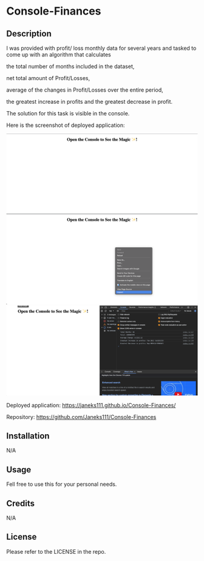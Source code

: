# Console-Finances

## Description

I was provided with profit/ loss monthly data for several years and tasked to come up with an algorithm that calculates

the total number of months included in the dataset,

net total amount of Profit/Losses,

average of the changes in Profit/Losses over the entire period,

the greatest increase in profits and the greatest decrease in profit.

The solution for this task is visible in the console.

Here is the screenshot of deployed application:

![Personal Portfolio](/images/Screenshot%202023-10-22%20at%2012.53.08.png)
![](/images/Screenshot%202023-10-22%20at%2012.53.22.png)
![](/images/Screenshot%202023-10-22%20at%2012.53.45.png)

Deployed application: https://janeks111.github.io/Console-Finances/

Repository: https://github.com/Janeks111/Console-Finances

## Installation

N/A

## Usage

Fell free to use this for your personal needs.

## Credits

N/A

## License

Please refer to the LICENSE in the repo.
